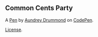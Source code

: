 Common Cents Party
------------------


A [Pen](http://codepen.io/aundreyd/pen/jqORNZ) by [Aundrey Drummond](http://codepen.io/aundreyd) on [CodePen](http://codepen.io/).

[License](http://codepen.io/aundreyd/pen/jqORNZ/license).